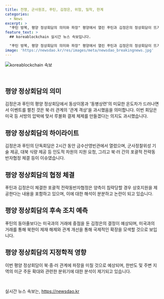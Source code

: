 ```yaml
---
title: 전쟁, 군사원조, 푸틴, 김정은, 위험, 밀착, 한계
categories:
  - News
excerpt: >
  "푸틴 방북, 평양 정상회담의 의미와 파장" 평양에서 열린 푸틴과 김정은의 정상회담이 뜨거운 관심 속에 진행됐다. 두 정상은 '관계 격상'을 강조하며 전략적 동반자로 자리잡으려는 의지를 드러냈지만, 협정서에 담긴 '군사적 원조' 등은 미묘한 온도차를 낳고 있다. 특히 협정서에 담긴 '상호지원' 조항이 논란을 빚고 있으며, 이는 북·러 관계뿐 아니라 지역 안보 전체에 파장을 미칠 것으로 보인다. 북-러-미 관계의 미묘한 상황에서 이번 회담은 어떠한 의미를 지녔는지 살펴봐야 할 것이다.
feature_text: >
  ## koreablockchain 실시간 뉴스 속보입니다.

  "푸틴 방북, 평양 정상회담의 의미와 파장" 평양에서 열린 푸틴과 김정은의 정상회담이 뜨거운 관심 속에 진행됐다. 두 정상은 '관계 격상'을 강조하며 전략적 동반자로 자리잡으려는 의지를 드러냈지만, 협정서에 담긴 '군사적 원조' 등은 미묘한 온도차를 낳고 있다. 특히 협정서에 담긴 '상호지원' 조항이 논란을 빚고 있으며, 이는 북·러 관계뿐 아니라 지역 안보 전체에 파장을 미칠 것으로 보인다. 북-러-미 관계의 미묘한 상황에서 이번 회담은 어떠한 의미를 지녔는지 살펴봐야 할 것이다.
image: 'https://newsdao.kr/res/images/meta/newsdao_breakingnews.jpg'
---
```


<p><img src="https://newsdao.kr/res/images/meta/newsdao_breakingnews.jpg" alt="koreablockchain 속보" /></p>

<p data-ke-size="size16">&nbsp;</p>

<h2 data-ke-size="size26">평양 정상회담의 의미</h2>

<p data-ke-size="size16">김정은과 푸틴의 평양 정상회담에서 동상이몽과 '동병상련'의 미묘한 온도차가 드러나면서 이벤트를 펼친 것은 북·러 관계의 '관계 격상'을 과시했음을 의미합니다. 이번 회담은 미국 등 서방의 압박에 맞서 루블화 결제 체제를 만들겠다는 의지도 과시했습니다.</p>

<h2 data-ke-size="size26">평양 정상회담의 하이라이트</h2>

<p data-ke-size="size16">김정은과 푸틴의 단독회담은 2시간 동안 금수산영빈관에서 열렸으며, 군사정찰위성 기술 제공, 대북 식량 제공 등 인도적 차원의 지원 요청, 그리고 북·러 간의 포괄적 전략동반자협정 체결 등이 이슈였습니다.</p>

<h2 data-ke-size="size26">평양 정상회담의 협정 체결</h2>

<p data-ke-size="size16">푸틴과 김정은이 체결한 포괄적 전략동반자협정은 양측이 침략당할 경우 상호지원을 제공한다는 내용을 포함하고 있으며, 이에 대한 해석이 분분하고 논란이 되고 있습니다.</p>

<h2 data-ke-size="size26">평양 정상회담의 후속 조치 예측</h2>

<p data-ke-size="size16">푸틴의 동아줄보다는 미국과의 거래에 중점을 둔 김정은의 결정이 예상되며, 미국과의 거래를 통해 북한이 제재 해제와 관계 개선을 통해 국제적인 확장을 모색할 것으로 보입니다.</p>

<h2 data-ke-size="size26">평양 정상회담의 지정학적 영향</h2>

<p data-ke-size="size16">이번 평양 정상회담이 북·중·러 관계에 파장을 미칠 것으로 예상되며, 한반도 및 주변 지역의 미군 주둔 확대와 관련한 분위기에 대한 분석이 제기되고 있습니다.</p>

<p data-ke-size="size16">&nbsp;</p>
실시간 뉴스 속보는, <a href="https://newsdao.kr" rel="dofollow">https://newsdao.kr</a>


